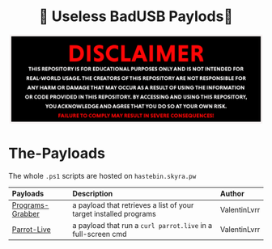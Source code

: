 <div align=center>

# 🐬 Useless BadUSB Paylods🐬

<img src= https://github.com/I-Am-Jakoby/I-Am-Jakoby/raw/main/img/disclaimer.png width="500" alt="C#" />
</div>

# The-Payloads

The whole `.ps1` scripts are hosted on `hastebin.skyra.pw`


| Payloads  | Description  | Author      |
| :-------------------------------------------------------------------------------------------------------------- | :------------------------------------------------------------------------------------------------| :-----------|
| [Programs-Grabber](https://github.com/ValentinLvrr/Flipper-Zero-Useless-Payloads/tree/main/Programs-Grabber)|a payload that retrieves a list of your target installed programs|ValentinLvrr|
| [Parrot-Live](https://github.com/ValentinLvrr/Flipper-Zero-Useless-Payloads/tree/main/Parrot-Live)|a payload that run a `curl parrot.live` in a full-screen cmd|ValentinLvrr|
